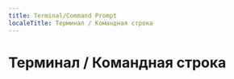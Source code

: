```yaml
---
title: Terminal/Command Prompt
localeTitle: Терминал / Командная строка
---
```

# Терминал / Командная строка